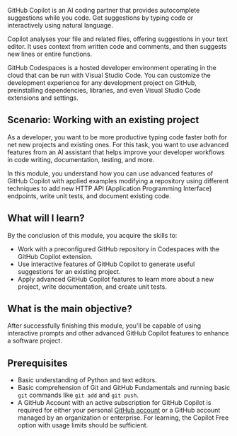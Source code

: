 
GitHub Copilot is an AI coding partner that provides autocomplete suggestions while you code. Get suggestions by typing code or interactively using natural language.

Copilot analyses your file and related files, offering suggestions in your text editor. It uses context from written code and comments, and then suggests new lines or entire functions.

GitHub Codespaces is a hosted developer environment operating in the cloud that can be run with Visual Studio Code. You can customize the development experience for any development project on GitHub, preinstalling dependencies, libraries, and even Visual Studio Code extensions and settings.

## Scenario: Working with an existing project

As a developer, you want to be more productive typing code faster both for net new projects and existing ones. For this task, you want to use advanced features from an AI assistant that helps improve your developer workflows in code writing, documentation, testing, and more.

In this module, you understand how you can use advanced features of GitHub Copilot with applied examples modifying a repository using different techniques to add new HTTP API (Application Programming Interface) endpoints, write unit tests, and document existing code.

## What will I learn?

By the conclusion of this module, you acquire the skills to:

- Work with a preconfigured GitHub repository in Codespaces with the GitHub Copilot extension.
- Use interactive features of GitHub Copilot to generate useful suggestions for an existing project.
- Apply advanced GitHub Copilot features to learn more about a new project, write documentation, and create unit tests.

## What is the main objective?

After successfully finishing this module, you'll be capable of using interactive prompts and other advanced GitHub Copilot features to enhance a software project.

## Prerequisites

- Basic understanding of Python and text editors.
- Basic comprehension of Git and GitHub Fundamentals and running basic `git` commands like `git add` and `git push`.
- A GitHub Account with an active subscription for GitHub Copilot is required for either your personal [GitHub account](https://github.com/login) or a GitHub account managed by an organization or enterprise. For learning, the Copilot Free option with usage limits should be sufficient.
